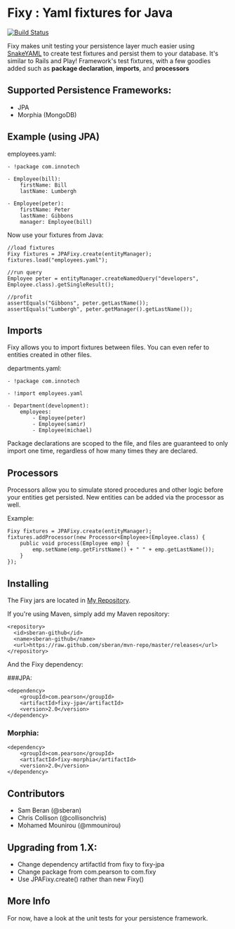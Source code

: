 Fixy : Yaml fixtures for Java
========
[![Build Status](https://secure.travis-ci.org/sberan/Fixy.png?branch=master)](http://travis-ci.org/sberan/Fixy)


Fixy makes unit testing your persistence layer much easier using [SnakeYAML](http://code.google.com/p/snakeyaml/) to
create test fixtures and persist them to your database. It's similar to Rails and Play! Framework's test 
fixtures, with a few goodies added such as **package declaration**, **imports**, and **processors**

Supported Persistence Frameworks:
---------------------------------
 - JPA
 - Morphia (MongoDB)


Example (using JPA)
------------
employees.yaml:

    - !package com.innotech
    
    - Employee(bill):
        firstName: Bill
        lastName: Lumbergh

    - Employee(peter):
        firstName: Peter
        lastName: Gibbons
        manager: Employee(bill)

Now use your fixtures from Java:

    //load fixtures
    Fixy fixtures = JPAFixy.create(entityManager);
    fixtures.load("employees.yaml");

    //run query
    Employee peter = entityManager.createNamedQuery("developers", Employee.class).getSingleResult();

    //profit
    assertEquals("Gibbons", peter.getLastName());
    assertEquals("Lumbergh", peter.getManager().getLastName());


Imports
-----------
Fixy allows you to import fixtures between files. You can even refer to entities created in other files.

departments.yaml:

    - !package com.innotech

    - !import employees.yaml

    - Department(development):
        employees:
            - Employee(peter)
            - Employee(samir)
            - Employee(michael)

Package declarations are scoped to the file, and files are guaranteed to only import one time, regardless of how many
times they are declared.

Processors
-------------
Processors allow you to simulate stored procedures and other logic before your entities get persisted.
New entities can be added via the processor as well.

Example:

    Fixy fixtures = JPAFixy.create(entityManager);
    fixtures.addProcessor(new Processor<Employee>(Employee.class) {
        public void process(Employee emp) {
            emp.setName(emp.getFirstName() + " " + emp.getLastName());
        }
    });


Installing
---------------
The Fixy jars are located in [My Repository](https://github.com/sberan/mvn-repo/).

If you're using Maven, simply add my Maven repository:
   
    <repository>
      <id>sberan-github</id>
      <name>sberan-github</name>
      <url>https://raw.github.com/sberan/mvn-repo/master/releases</url>
    </repository>

And the Fixy dependency:

###JPA:

    <dependency>
        <groupId>com.pearson</groupId>
        <artifactId>fixy-jpa</artifactId>
        <version>2.0</version>
    </dependency>


### Morphia:

    <dependency>
        <groupId>com.pearson</groupId>
        <artifactId>fixy-morphia</artifactId>
        <version>2.0</version>
    </dependency>

Contributors
-------------
 - Sam Beran (@sberan)
 - Chris Collison (@collisonchris)
 - Mohamed Mounirou (@mmounirou)

Upgrading from 1.X:
-----------
  - Change dependency artifactId from fixy to fixy-jpa
  - Change package from com.pearson to com.fixy
  - Use JPAFixy.create() rather than new Fixy()

More Info
-----------

For now, have a look at the unit tests for your persistence framework.
